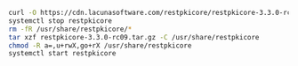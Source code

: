 ﻿```sh
curl -O https://cdn.lacunasoftware.com/restpkicore/restpkicore-3.3.0-rc09.tar.gz
systemctl stop restpkicore
rm -fR /usr/share/restpkicore/*
tar xzf restpkicore-3.3.0-rc09.tar.gz -C /usr/share/restpkicore
chmod -R a=,u+rwX,go+rX /usr/share/restpkicore
systemctl start restpkicore
```

